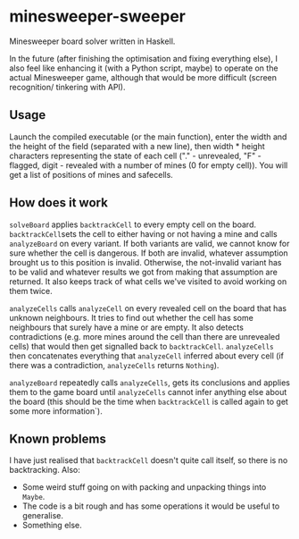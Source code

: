 minesweeper-sweeper
===================

Minesweeper board solver written in Haskell.

In the future (after finishing the optimisation and fixing everything else), I also
feel like enhancing it (with a Python script, maybe) to operate on the actual
Minesweeper game, although that would be more difficult (screen recognition/
tinkering with API).

Usage
-----

Launch the compiled executable (or the main function), enter the width and the
height of the field (separated with a new line), then width * height characters
representing the state of each cell ("." - unrevealed, "F" - flagged, digit -
revealed with a number of mines (0 for empty cell)). You will get a list of
positions of mines and safecells.

How does it work
----------------

`solveBoard` applies `backtrackCell` to every empty cell on the board. 
`backtrackCell`sets the cell to either having or not having a mine and calls
`analyzeBoard` on every variant. If both variants are valid, we cannot know for
sure whether the cell is dangerous. If both are invalid, whatever assumption
brought us to this position is invalid. Otherwise, the not-invalid variant has to
be valid and whatever results we got from making that assumption are returned. It
also keeps track of what cells we've visited to avoid working on them twice.

`analyzeCells` calls `analyzeCell` on every revealed cell on the board that has
unknown neighbours. It tries to find out whether the cell has some neighbours that
surely have a mine or are empty. It also detects contradictions (e.g. more mines
around the cell than there are unrevealed cells) that would then get signalled back
to `backtrackCell`. `analyzeCells` then concatenates everything that `analyzeCell`
inferred about every cell (if there was a contradiction, `analyzeCells` returns
`Nothing`).

`analyzeBoard` repeatedly calls `analyzeCells`, gets its conclusions and applies
them to the game board until `analyzeCells` cannot infer anything else about the
board (this should be the time when `backtrackCell` is called again to get some
more information`).

Known problems
--------------

I have just realised that `backtrackCell` doesn't quite call itself, so there is
no backtracking. Also:

* Some weird stuff going on with packing and unpacking things into `Maybe`.
* The code is a bit rough and has some operations it would be useful to generalise.
* Something else.
